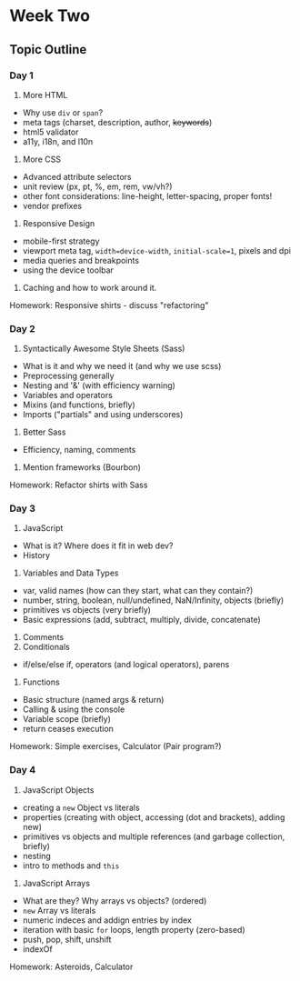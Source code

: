 # Week Two

## Topic Outline

### Day 1

1. More HTML
  * Why use `div` or `span`?
  * meta tags (charset, description, author, ~~keywords~~)
  * html5 validator
  * a11y, i18n, and l10n
1. More CSS
  * Advanced attribute selectors
  * unit review (px, pt, %, em, rem, vw/vh?)
  * other font considerations: line-height, letter-spacing, proper fonts!
  * vendor prefixes
1. Responsive Design
  * mobile-first strategy
  * viewport meta tag, `width=device-width`, `initial-scale=1`, pixels and dpi
  * media queries and breakpoints
  * using the device toolbar
1. Caching and how to work around it.

Homework: Responsive shirts - discuss "refactoring"

### Day 2

1. Syntactically Awesome Style Sheets (Sass)
  * What is it and why we need it (and why we use scss)
  * Preprocessing generally
  * Nesting and '&' (with efficiency warning)
  * Variables and operators
  * Mixins (and functions, briefly)
  * Imports ("partials" and using underscores)
1. Better Sass
  * Efficiency, naming, comments
1. Mention frameworks (Bourbon)

Homework: Refactor shirts with Sass

### Day 3

1. JavaScript
  * What is it? Where does it fit in web dev?
  * History
1. Variables and Data Types
  * var, valid names (how can they start, what can they contain?)
  * number, string, boolean, null/undefined, NaN/Infinity, objects (briefly)
  * primitives vs objects (very briefly)
  * Basic expressions (add, subtract, multiply, divide, concatenate)
1. Comments
1. Conditionals
  * if/else/else if, operators (and logical operators), parens
1. Functions
  * Basic structure (named args & return)
  * Calling & using the console
  * Variable scope (briefly)
  * return ceases execution

Homework: Simple exercises, Calculator (Pair program?)

### Day 4

1. JavaScript Objects
  * creating a `new` Object vs literals
  * properties (creating with object, accessing (dot and brackets), adding new)
  * primitives vs objects and multiple references (and garbage collection, briefly)
  * nesting
  * intro to methods and `this`
1. JavaScript Arrays
  * What are they? Why arrays vs objects? (ordered)
  * `new` Array vs literals
  * numeric indeces and addign entries by index
  * iteration with basic `for` loops, length property (zero-based)
  * push, pop, shift, unshift
  * indexOf

Homework: Asteroids, Calculator
